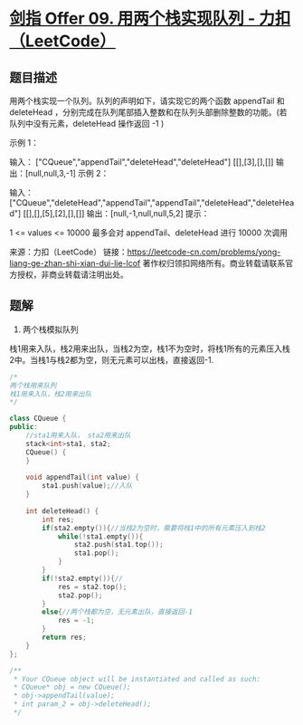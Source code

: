 # [剑指 Offer 09. 用两个栈实现队列 - 力扣（LeetCode）](https://leetcode-cn.com/problems/yong-liang-ge-zhan-shi-xian-dui-lie-lcof/)

## 题目描述

用两个栈实现一个队列。队列的声明如下，请实现它的两个函数 appendTail 和 deleteHead ，分别完成在队列尾部插入整数和在队列头部删除整数的功能。(若队列中没有元素，deleteHead 操作返回 -1 )

 

示例 1：

输入：
["CQueue","appendTail","deleteHead","deleteHead"]
[[],[3],[],[]]
输出：[null,null,3,-1]
示例 2：

输入：
["CQueue","deleteHead","appendTail","appendTail","deleteHead","deleteHead"]
[[],[],[5],[2],[],[]]
输出：[null,-1,null,null,5,2]
提示：

1 <= values <= 10000
最多会对 appendTail、deleteHead 进行 10000 次调用

来源：力扣（LeetCode）
链接：https://leetcode-cn.com/problems/yong-liang-ge-zhan-shi-xian-dui-lie-lcof
著作权归领扣网络所有。商业转载请联系官方授权，非商业转载请注明出处。

## 题解

1. 两个栈模拟队列

栈1用来入队，栈2用来出队，当栈2为空，栈1不为空时，将栈1所有的元素压入栈2中。当栈1与栈2都为空，则无元素可以出栈，直接返回-1.



```c++
/*
两个栈用来队列
栈1用来入队，栈2用来出队
*/

class CQueue {
public:
    //sta1用来入队， sta2用来出队
    stack<int>sta1, sta2;
    CQueue() {
    }
    
    void appendTail(int value) {
        sta1.push(value);//入队
    }
    
    int deleteHead() {
        int res;
        if(sta2.empty()){//当栈2为空时，需要将栈1中的所有元素压入到栈2
            while(!sta1.empty()){
                sta2.push(sta1.top());
                sta1.pop();
            }
        }
        if(!sta2.empty()){//
            res = sta2.top();
            sta2.pop();
        }
        else{//两个栈都为空，无元素出队，直接返回-1
            res = -1;
        }
        return res;
    }
};

/**
 * Your CQueue object will be instantiated and called as such:
 * CQueue* obj = new CQueue();
 * obj->appendTail(value);
 * int param_2 = obj->deleteHead();
 */
```

